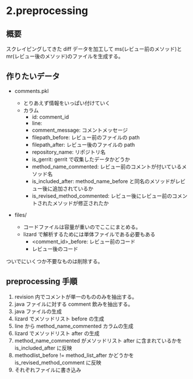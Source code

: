 <!-- @format -->

# 2.preprocessing

## 概要

スクレイピングしてきた diff データを加工して ms(レビュー前のメソッド)と mr(レビュー後のメソッド)のファイルを生成する。

## 作りたいデータ

- comments.pkl

  - とりあえず情報をいっぱい付けていく
  - カラム
    - id: comment_id
    - line:
    - comment_message: コメントメッセージ
    - filepath_before: レビュー前のファイルの path
    - filepath_after: レビュー後のファイルの path
    - repository_name: リポジトリ名
    - is_gerrit: gerrit で収集したデータかどうか
    - method_name_commented: レビュー前のコメントが付いているメソッド名
    - is_included_after: method_name_before と同名のメソッドがレビュー後に追加されているか
    - is_revised_method_commented: レビュー後にレビュー前のコメントされたメソッドが修正されたか

- files/
  - コードファイルは容量が重いのでここにまとめる。
  - lizard で解析するためには単体ファイルである必要もある
    - <comment_id>\_before: レビュー前のコード
    - レビュー後のコード

ついでにいくつか不要なものは削除する。

## preprocessing 手順

1. revision 内でコメントが単一のもののみを抽出する。
1. java ファイルに対する comment 飲みを抽出する。
1. java ファイルの生成
1. lizard でメソッドリスト before の生成
1. line から method_name_commented カラムの生成
1. lizard でメソッドリスト after の生成
1. method_name_commented がメソッドリスト after に含まれているかを is_included_after に反映
1. methodlist_before != method_list_after かどうかを is_revised_method_comment に反映
1. それぞれファイルに書き込み
